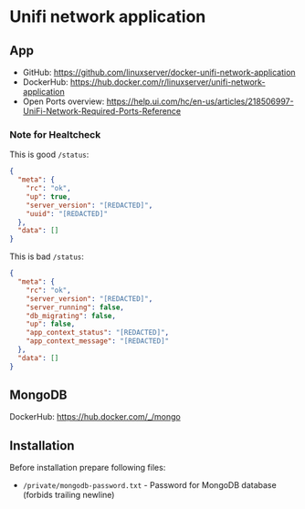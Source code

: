 # Unifi network application

## App

- GitHub: https://github.com/linuxserver/docker-unifi-network-application
- DockerHub: https://hub.docker.com/r/linuxserver/unifi-network-application
- Open Ports overview: <https://help.ui.com/hc/en-us/articles/218506997-UniFi-Network-Required-Ports-Reference>

### Note for Healtcheck

This is good `/status`:

```json
{
  "meta": {
    "rc": "ok",
    "up": true,
    "server_version": "[REDACTED]",
    "uuid": "[REDACTED]"
  },
  "data": []
}
```

This is bad `/status`:

```json
{
  "meta": {
    "rc": "ok",
    "server_version": "[REDACTED]",
    "server_running": false,
    "db_migrating": false,
    "up": false,
    "app_context_status": "[REDACTED]",
    "app_context_message": "[REDACTED]"
  },
  "data": []
}
```

## MongoDB

DockerHub: https://hub.docker.com/_/mongo

## Installation

Before installation prepare following files:

- `/private/mongodb-password.txt` - Password for MongoDB database (forbids trailing newline)
